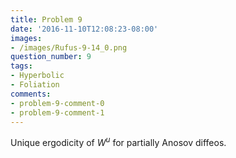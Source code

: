 ```yaml
---
title: Problem 9
date: '2016-11-10T12:08:23-08:00'
images:
- /images/Rufus-9-14_0.png
question_number: 9
tags:
- Hyperbolic
- Foliation
comments:
- problem-9-comment-0
- problem-9-comment-1
---
```

Unique ergodicity of $W^u$ for partially Anosov diffeos.

